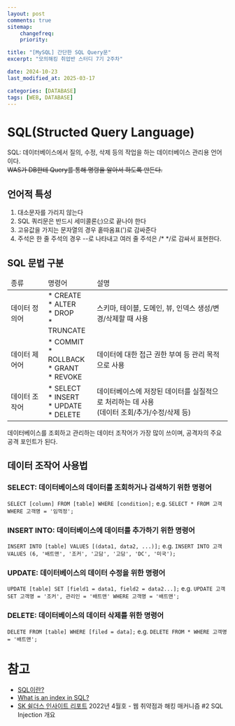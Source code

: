 ```yaml
---
layout: post
comments: true
sitemap:
    changefreq:
    priority:

title: "[MySQL] 간단한 SQL Query문"
excerpt: "모의해킹 취업반 스터디 7기 2주차"

date: 2024-10-23
last_modified_at: 2025-03-17

categories: [DATABASE]
tags: [WEB, DATABASE]
---
```


# SQL(Structed Query Language)
SQL: 데이터베이스에서 질의, 수정, 삭제 등의 작업을 하는 데이터베이스 관리용 언어이다.  
~~WAS가 DB한테 Query를 통해 명령을 알아서 하도록 만든다.~~

## 언어적 특성
1. 대소문자를 가리지 않는다
1. SQL 쿼리문은 반드시 세미콜론(;)으로 끝나야 한다
1. 고유값을 가지는 문자열의 경우 홑따옴표(')로 감싸준다
4. 주석은 한 줄 주석의 경우 --로 나타내고 여러 줄 주석은 /* */로 감싸서 표현한다.

## SQL 문법 구분
<table>
    <thead>
        <tr>
            <td>종류</td>
            <td>명령어</td>
            <td>설명</td>
        </tr>
    </thead>
    <tbody>
        <tr>
            <td>데이터 정의어</td>
            <td>* CREATE<br>
            * ALTER<br>
            * DROP<br>
            * TRUNCATE</td>
            <td>스키마, 테이블, 도메인, 뷰, 인덱스 생성/변경/삭제할 때 사용</td>
        </tr>
        <tr>
            <td>데이터 제어어</td>
            <td>* COMMIT<br>
            * ROLLBACK<br>
            * GRANT<br>
            * REVOKE</td>
            <td>데이터에 대한 접근 권한 부여 등 관리 목적으로 사용</td>
        </tr>
        <tr>
            <td>데이터 조작어</td>
            <td>* SELECT<br>
            * INSERT<br>
            * UPDATE<br>
            * DELETE</td>
            <td>데이터베이스에 저장된 데이터를 실질적으로 처리하는 데 사용<br>
            (데이터 조회/추가/수정/삭제 등)</td>
        </tr>
    </tbody>
</table>

데이터베이스를 조회하고 관리하는 데이터 조작어가 가장 많이 쓰이며, 공격자의 주요 공격 포인트가 된다.

## 데이터 조작어 사용법
### SELECT: 데이터베이스의 데이터를 조회하거나 검색하기 위한 명령어
`SELECT [column] FROM [table] WHERE [condition];`
e.g. `SELECT * FROM 고객 WHERE 고객명 = '임꺽정';`

### INSERT INTO: 데이터베이스에 데이터를 추가하기 위한 명령어
`INSERT INTO [table] VALUES [(data1, data2, ...)];`
e.g. `INSERT INTO 고객 VALUES (6, '배트맨', '조커', '고담', '고담', 'DC', '미국');`

### UPDATE: 데이터베이스의 데이터 수정을 위한 명령어
`UPDATE [table] SET [field1 = data1, field2 = data2...];`
e.g. `UPDATE 고객  SET 고객명 = '조커', 관리인 = '배트맨' WHERE 고객명 = '배트맨';`

### DELETE: 데이터베이스의 데이터 삭제를 위한 명령어
`DELETE FROM [table] WHERE [filed = data];`
e.g. `DELETE FROM * WHERE 고객명 = '배트맨';`

# 참고
* [SQL이란?](https://ko.wikipedia.org/wiki/SQL)
* [What is an index in SQL?](https://stackoverflow.com/questions/2955459/what-is-an-index-in-sql)
* [SK 쉴더스 인사이트 리포트](https://www.skshieldus.com/kor/media/newsletter/insight.do) 2022년 4월호 - 웹 취약점과 해킹 매커니즘 #2 SQL Injection 개요